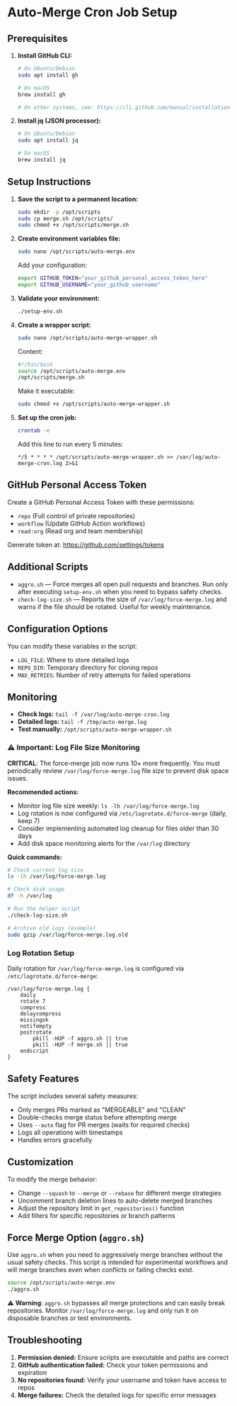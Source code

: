 # Auto-Merge Cron Job Setup

## Prerequisites

1. **Install GitHub CLI:**
   ```bash
   # On Ubuntu/Debian
   sudo apt install gh
   
   # On macOS
   brew install gh
   
   # On other systems, see: https://cli.github.com/manual/installation
   ```

2. **Install jq (JSON processor):**
   ```bash
   # On Ubuntu/Debian
   sudo apt install jq
   
   # On macOS
   brew install jq
   ```

## Setup Instructions

1. **Save the script to a permanent location:**
   ```bash
   sudo mkdir -p /opt/scripts
   sudo cp merge.sh /opt/scripts/
   sudo chmod +x /opt/scripts/merge.sh
   ```

2. **Create environment variables file:**
   ```bash
   sudo nano /opt/scripts/auto-merge.env
   ```
   
   Add your configuration:
   ```bash
   export GITHUB_TOKEN="your_github_personal_access_token_here"
   export GITHUB_USERNAME="your_github_username"
   ```

3. **Validate your environment:**
   ```bash
   ./setup-env.sh
   ```

4. **Create a wrapper script:**
   ```bash
   sudo nano /opt/scripts/auto-merge-wrapper.sh
   ```
   
   Content:
   ```bash
   #!/bin/bash
   source /opt/scripts/auto-merge.env
   /opt/scripts/merge.sh
   ```
   
   Make it executable:
   ```bash
   sudo chmod +x /opt/scripts/auto-merge-wrapper.sh
   ```

5. **Set up the cron job:**
   ```bash
   crontab -e
   ```
   
   Add this line to run every 5 minutes:
   ```
   */5 * * * * /opt/scripts/auto-merge-wrapper.sh >> /var/log/auto-merge-cron.log 2>&1
   ```

## GitHub Personal Access Token

Create a GitHub Personal Access Token with these permissions:
- `repo` (Full control of private repositories)
- `workflow` (Update GitHub Action workflows)
- `read:org` (Read org and team membership)

Generate token at: https://github.com/settings/tokens

## Additional Scripts

- `aggro.sh` &mdash; Force merges all open pull requests and branches. Run only after
  executing `setup-env.sh` when you need to bypass safety checks.
- `check-log-size.sh` &mdash; Reports the size of `/var/log/force-merge.log` and
  warns if the file should be rotated. Useful for weekly maintenance.

## Configuration Options

You can modify these variables in the script:

- `LOG_FILE`: Where to store detailed logs
- `REPO_DIR`: Temporary directory for cloning repos
- `MAX_RETRIES`: Number of retry attempts for failed operations

## Monitoring

- **Check logs:** `tail -f /var/log/auto-merge-cron.log`
- **Detailed logs:** `tail -f /tmp/auto-merge.log`
- **Test manually:** `/opt/scripts/auto-merge-wrapper.sh`

### ⚠️ Important: Log File Size Monitoring

**CRITICAL**: The force-merge job now runs 10× more frequently. You must periodically review `/var/log/force-merge.log` file size to prevent disk space issues.

**Recommended actions:**
- Monitor log file size weekly: `ls -lh /var/log/force-merge.log`
- Log rotation is now configured via `/etc/logrotate.d/force-merge` (daily, keep 7)
- Consider implementing automated log cleanup for files older than 30 days
- Add disk space monitoring alerts for the `/var/log` directory

**Quick commands:**
```bash
# Check current log size
ls -lh /var/log/force-merge.log

# Check disk usage
df -h /var/log

# Run the helper script
./check-log-size.sh

# Archive old logs (example)
sudo gzip /var/log/force-merge.log.old
```

### Log Rotation Setup

Daily rotation for `/var/log/force-merge.log` is configured via `/etc/logrotate.d/force-merge`:

```logrotate
/var/log/force-merge.log {
    daily
    rotate 7
    compress
    delaycompress
    missingok
    notifempty
    postrotate
        pkill -HUP -f aggro.sh || true
        pkill -HUP -f merge.sh || true
    endscript
}
```

## Safety Features

The script includes several safety measures:
- Only merges PRs marked as "MERGEABLE" and "CLEAN"
- Double-checks merge status before attempting merge
- Uses `--auto` flag for PR merges (waits for required checks)
- Logs all operations with timestamps
- Handles errors gracefully

## Customization

To modify the merge behavior:
- Change `--squash` to `--merge` or `--rebase` for different merge strategies
- Uncomment branch deletion lines to auto-delete merged branches
- Adjust the repository limit in `get_repositories()` function
- Add filters for specific repositories or branch patterns

## Force Merge Option (`aggro.sh`)

Use `aggro.sh` when you need to aggressively merge branches without the usual
safety checks. This script is intended for experimental workflows and will merge
branches even when conflicts or failing checks exist.

```bash
source /opt/scripts/auto-merge.env
./aggro.sh
```

⚠️ **Warning**: `aggro.sh` bypasses all merge protections and can easily break
repositories. Monitor `/var/log/force-merge.log` and only run it on disposable
branches or test environments.

## Troubleshooting

1. **Permission denied:** Ensure scripts are executable and paths are correct
2. **GitHub authentication failed:** Check your token permissions and expiration
3. **No repositories found:** Verify your username and token have access to repos
4. **Merge failures:** Check the detailed logs for specific error messages

